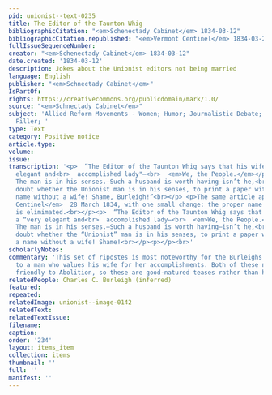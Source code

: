 ```yaml
---
pid: unionist--text-0235
title: The Editor of the Taunton Whig
bibliographicCitation: "<em>Schenectady Cabinet</em> 1834-03-12"
bibliographicCitation.republished: "<em>Vermont Centinel</em> 1834-03-28"
fullIssueSequenceNumber: 
creator: "<em>Schenectady Cabinet</em> 1834-03-12"
date.created: '1834-03-12'
description: Jokes about the Unionist editors not being married
language: English
publisher: "<em>Schnectady Cabinet</em>"
IsPartOf: 
rights: https://creativecommons.org/publicdomain/mark/1.0/
source: "<em>Schnectady Cabinet</em>"
subject: 'Allied Reform Movements - Women; Humor; Journalistic Debate; Miscellaneous
  Filler; '
type: Text
category: Positive notice
article.type: 
volume: 
issue: 
transcription: '<p>  “The Editor of the Taunton Whig says that his wife is a “very
  elegant and<br>  accomplished lady"—<br>  <em>We, the People.</em></p><p>  Good!
  The man is in his senses.—Such a husband is worth having—isn’t he,<br>  girls?—“<br>  <em>Unionist”</em></p><p>  We
  doubt whether the Unionist man is in his senses, to print a paper with such<br>  a
  name without a wife! Shame, Burleigh!”<br></p> <p>The same article appears in the<br>  <em>Vermont
  Centinel</em>  28 March 1834, with one small change: the proper name of "Burleigh"
  is elimimated.<br></p><p>  “The Editor of the Taunton Whig says that his wife is
  a “very elegant and<br>  accomplished lady—<br>  <em>We, the People.</em></p><p>  Good!
  The man is in his senses.—Such a husband is worth having—isn’t he,<br>  girls?—“<br>  <em>Unionist”</em></p><p>  We
  doubt whether the “Unionist” man is in his senses, to print a paper with<br>  such
  a name without a wife! Shame!<br></p><p></p><br>'
scholarlyNotes: 
commentary: 'This set of ripostes is most noteworthy for the Burleighs'' calling attention
  to a man who values his wife for her accomplishments. Both of these newspapers were
  friendly to Abolition, so these are good-natured teases rather than hostile attacks. '
relatedPeople: Charles C. Burleigh (inferred)
featured: 
repeated: 
relatedImage: unionist--image-0142
relatedText: 
relatedTextIssue: 
filename: 
caption: 
order: '234'
layout: items_item
collection: items
thumbnail: ''
full: ''
manifest: ''
---
```

